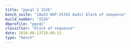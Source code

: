 ```yaml
---
title: "pgsql 2 1526"
bench_suite: "18w33 NXP-25355 Audit block of sequence"
build_number: "1526"
dbprofile: "pgsql"
classifier: "block of sequence"
date: 2018-08-13T18:40:13
type: "bench"
---
```

